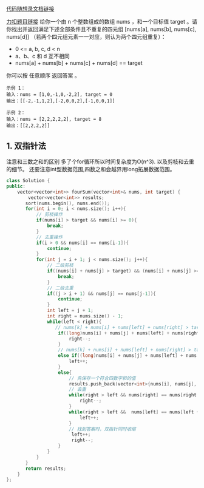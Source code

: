 # 

[代码随想录文档链接](https://www.programmercarl.com/0018.%E5%9B%9B%E6%95%B0%E4%B9%8B%E5%92%8C.html#%E6%80%9D%E8%B7%AF)

[力扣题目链接](https://leetcode.cn/problems/4sum/)
给你一个由 n 个整数组成的数组 nums ，和一个目标值 target 。请你找出并返回满足下述全部条件且不重复的四元组 [nums[a], nums[b], nums[c], nums[d]] （若两个四元组元素一一对应，则认为两个四元组重复）：

- 0 <= a, b, c, d < n
- a、b、c 和 d 互不相同
- nums[a] + nums[b] + nums[c] + nums[d] == target

你可以按 任意顺序 返回答案 。

```text
示例 1：
输入：nums = [1,0,-1,0,-2,2], target = 0
输出：[[-2,-1,1,2],[-2,0,0,2],[-1,0,0,1]]

示例 2：
输入：nums = [2,2,2,2,2], target = 8
输出：[[2,2,2,2]]
```

## 1. 双指针法
注意和三数之和的区别 多了个for循环所以时间复杂度为O(n^3).
以及剪枝和去重的细节。
还要注意int型数据范围,四数之和会越界用long拓展数据范围。
```cpp
class Solution {
public:
    vector<vector<int>> fourSum(vector<int>& nums, int target) {
        vector<vector<int>> results;
       sort(nums.begin(), nums.end());
       for(int i = 0; i < nums.size(); i++){
           // 剪枝操作
           if(nums[i] > target && nums[i] >= 0){
               break;
           }
           // 去重操作
           if(i > 0 && nums[i] == nums[i-1]){
               continue;
           }
           for(int j = i + 1; j < nums.size(); j++){
               // 二级剪枝
               if((nums[i] + nums[j] > target) && (nums[i] + nums[j] >=0)){
                   break;
               }
               // 二级去重
               if((j > i + 1) && nums[j] == nums[j-1]){
                   continue;
               }
               int left = j + 1;
               int right = nums.size() - 1;
               while(left < right){
                  // nums[k] + nums[i] + nums[left] + nums[right] > target 会溢出
                   if((long)nums[i] + nums[j] + nums[left] + nums[right] > target){
                       right--;
                   }
                   // nums[k] + nums[i] + nums[left] + nums[right] > target 会溢出
                   else if((long)nums[i] + nums[j] + nums[left] + nums[right] < target){
                       left++;
                   }
                   else{
                       // 先保存一个符合四数字和的值
                       results.push_back(vector<int>{nums[i], nums[j], nums[left], nums[right]});
                       // 去重
                       while(right > left && nums[right] == nums[right - 1]){
                           right--;
                       }
                       while(right > left &&  nums[left] == nums[left + 1]){
                           left++;
                       }
                       // 找到答案时，双指针同时收缩
                        left++;
                        right--;
                   }
               }
           }
       }
       return results;
    }
};
```